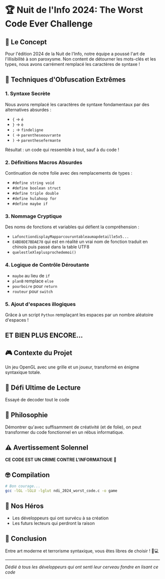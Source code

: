 # 🏆 Nuit de l'Info 2024: The Worst Code Ever Challenge

## 🤔 Le Concept

Pour l'édition 2024 de la Nuit de l'Info, notre équipe a poussé l'art de l'illisibilité à son paroxysme. Non content de détourner les mots-clés et les types, nous avons carrément remplacé les caractères de syntaxe !

## 🧩 Techniques d'Obfuscation Extrêmes

### 1. Syntaxe Secrète
Nous avons remplacé les caractères de syntaxe fondamentaux par des alternatives absurdes :
- `{` → `é`
- `}` → `è`
- `;` → `findeligne`
- `(` → `parentheseouvrante`
- `)` → `parenthesefermante`

Résultat : un code qui ressemble à tout, sauf à du code !

### 2. Définitions Macros Absurdes
Continuation de notre folie avec des remplacements de types :
- `#define string void`
- `#define boolean struct`
- `#define triple double`
- `#define hulahoop for`
- `#define maybe if`

### 3. Nommage Cryptique
Des noms de fonctions et variables qui défient la compréhension :
- `LafonctiondisplayMapparcouruntableaumapdetaille5x5...`
- `E4BD8DE7BDAE78` qui est en réalité un vrai nom de fonction traduit en chinois puis passé dans la table UTF8
- `quelestleXleplusprochedemoi()`

### 4. Logique de Contrôle Déroutante
- `maybe` au lieu de `if`
- `planB` remplace `else`
- `pourboire` pour `return`
- `routeur` pour `switch`

### 5. Ajout d'espaces illogiques 

Grâce à un script `Python` remplaçant les espaces par un nombre aléatoire d'espaces !

## ET BIEN PLUS ENCORE...

## 🎮 Contexte du Projet

Un jeu OpenGL avec une grille et un joueur, transformé en énigme syntaxique totale.

## 🤯 Défi Ultime de Lecture

Essayé de decoder tout le code

## 🏅 Philosophie

Démontrer qu'avec suffisamment de créativité (et de folie), on peut transformer du code fonctionnel en un rébus informatique.

## ⚠️ Avertissement Solennel

**CE CODE EST UN CRIME CONTRE L'INFORMATIQUE** 🚨

## 🤓 Compilation

```bash
# Bon courage...
gcc -lGL -lGLU -lglut ndi_2024_worst_code.c -o game
```

## 🌟 Nos Héros
- Les développeurs qui ont survécu à sa création
- Les futurs lecteurs qui perdront la raison

## 🎉 Conclusion

Entre art moderne et terrorisme syntaxique, vous êtes libres de choisir ! 🎨💻

---

*Dédié à tous les développeurs qui ont senti leur cerveau fondre en lisant ce code*
